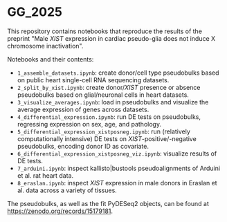 # GG_2025
This repository contains notebooks that reproduce the results of the preprint "Male _XIST_ expression in cardiac pseudo-glia does not induce X chromosome inactivation".

Notebooks and their contents:

* `1_assemble_datasets.ipynb`: create donor/cell type pseudobulks based on public heart single-cell RNA sequencing datasets.
* `2_split_by_xist.ipynb`: create donor/_XIST_ presence or absence pseudobulks based on glial/neuronal cells in heart datasets.
* `3_visualize_averages.ipynb`: load in pseudobulks and visualize the average expression of genes across datasets.
* `4_differential_expression.ipynb`: run DE tests on pseudobulks, regressing expression on sex, age, and pathology.
* `5_differential_expression_xistposneg.ipynb`: run (relatively computationally intensive) DE tests on _XIST_-positive/-negative pseudobulks, encoding donor ID as covariate.
* `6_differential_expression_xistposneg_viz.ipynb`: visualize results of DE tests.
* `7_arduini.ipynb`: inspect kallisto|bustools pseudoalignments of Arduini et al. rat heart data.
* `8_eraslan.ipynb`: inspect _XIST_ expression in male donors in Eraslan et al. data across a variety of tissues.

The pseudobulks, as well as the fit PyDESeq2 objects, can be found at https://zenodo.org/records/15179181.
